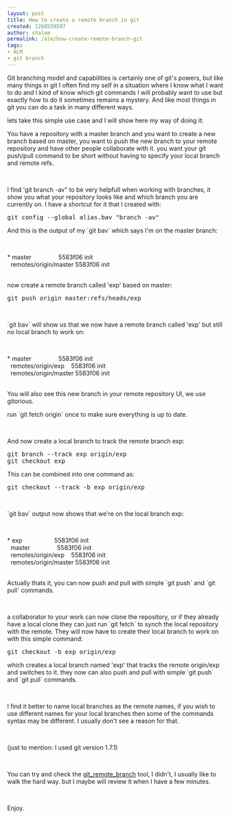 ```yaml
---
layout: post
title: How to create a remote branch in git
created: 1288550597
author: shalom
permalink: /alm/how-create-remote-branch-git
tags:
- ALM
- git branch
---
```

<p>Git branching model and capabilities is certainly one of git's powers, but like many things in git I often find my self in a situation where I know what I want to do and I kind of know which git commands I will probably want to use but exactly how to do it sometimes remains a mystery. And like most things in git you can do a task in many different ways.</p>
<p>lets take this simple use case and I will show here my way of doing it:</p>
<p>You have a repository with a master branch and you want to create a new branch based on master, you want to push the new branch to your remote repository and have other people collaborate with it. you want your git push/pull command to be short without having to specify your local branch and remote refs.</p>
<p>&nbsp;</p>
<p>I find 'git branch -av&quot; to be very helpfull when working with branches, it show you what your repository looks like and which branch you are currently on. I have a shortcut for it that I created with:</p>
<pre class="brush: python;" title="code">
git config --global alias.bav &quot;branch -av&quot;</pre>
<p>And this is the output of my `git bav` which says I'm on the master branch:</p>
<p>&nbsp;</p>
<p>* master&nbsp;&nbsp;&nbsp;&nbsp;&nbsp;&nbsp;&nbsp;&nbsp;&nbsp;&nbsp;&nbsp;&nbsp;&nbsp;&nbsp;&nbsp; 5583f06 init<br />
&nbsp; remotes/origin/master 5583f06 init<br />
&nbsp;</p>
<p>now create a remote branch called 'exp' based on master:</p>
<pre title="code" class="brush: python;">
git push origin master:refs/heads/exp</pre>
<p>&nbsp;</p>
<p>`git bav` will show us that we now have a remote branch called 'exp' but still no local branch to work on:</p>
<p>&nbsp;</p>
<p>* master&nbsp;&nbsp;&nbsp;&nbsp;&nbsp;&nbsp;&nbsp;&nbsp;&nbsp;&nbsp;&nbsp;&nbsp;&nbsp;&nbsp;&nbsp; 5583f06 init<br />
&nbsp; remotes/origin/exp&nbsp;&nbsp;&nbsp; 5583f06 init<br />
&nbsp; remotes/origin/master 5583f06 init<br />
&nbsp;</p>
<p>You will also see this new branch in your remote repository UI, we use gitorious.</p>
<p>run `git fetch origin` once to make sure everything is up to date.</p>
<p>&nbsp;</p>
<p>And now create a local branch to track the remote branch exp:</p>
<pre title="code" class="brush: python;">
git branch --track exp origin/exp
git checkout exp
</pre>
<p>This can be combined into one command as:</p>
<pre title="code" class="brush: python;">
git checkout --track -b exp origin/exp</pre>
<p>&nbsp;</p>
<p>`git bav` output now shows that we're on the local branch exp:</p>
<p>&nbsp;</p>
<p>* exp&nbsp;&nbsp;&nbsp;&nbsp;&nbsp;&nbsp;&nbsp;&nbsp;&nbsp;&nbsp;&nbsp;&nbsp;&nbsp;&nbsp;&nbsp;&nbsp;&nbsp;&nbsp; 5583f06 init<br />
&nbsp; master&nbsp;&nbsp;&nbsp;&nbsp;&nbsp;&nbsp;&nbsp;&nbsp;&nbsp;&nbsp;&nbsp;&nbsp;&nbsp;&nbsp;&nbsp; 5583f06 init<br />
&nbsp; remotes/origin/exp&nbsp;&nbsp;&nbsp; 5583f06 init<br />
&nbsp; remotes/origin/master 5583f06 init<br />
&nbsp;</p>
<p>Actually thats it, you can now push and pull with simple `git push` and `git pull` commands.</p>
<p>&nbsp;</p>
<p>a collaborator to your work can now clone the repository, or if they already have a local clone they can just run `git fetch` to synch the local repository with the remote. They will now have to create their local branch to work on with this simple command:</p>
<pre title="code" class="brush: python;">
git checkout -b exp origin/exp</pre>
<p>which creates a local branch named 'exp' that tracks the remote origin/exp and switches to it. they now can also push and pull with simple `git push` and `git pull` commands.</p>
<p>&nbsp;</p>
<p>I find it better to name local branches as the remote names, if you wish to use different names for your local branches then some of the commands syntax may be different. I usually don't see a reason for that.</p>
<p>&nbsp;</p>
<p>(just to mention: I used git version 1.7.1)</p>
<p>&nbsp;</p>
<p>You can try and check the <a href="http://github.com/webmat/git_remote_branch">git_remote_branch</a> tool, I didn't, I usually like to walk the hard way. but I maybe will review it when I have a few minutes.</p>
<p>&nbsp;</p>
<p>Enjoy.</p>

